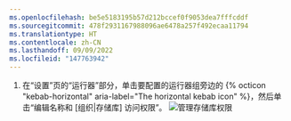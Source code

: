 ```yaml
---
ms.openlocfilehash: be5e5183195b57d212bccef0f9053dea7fffcddf
ms.sourcegitcommit: 478f2931167988096ae6478a257f492ecaa11794
ms.translationtype: HT
ms.contentlocale: zh-CN
ms.lasthandoff: 09/09/2022
ms.locfileid: "147763942"
---
```

1. 在“设置”页的“运行器”部分，单击要配置的运行器组旁边的 {% octicon "kebab-horizontal" aria-label="The horizontal kebab icon" %}，然后单击“编辑名称和 [组织|存储库] 访问权限”。
    ![管理存储库权限](/assets/images/help/settings/actions-runner-manage-permissions.png)
